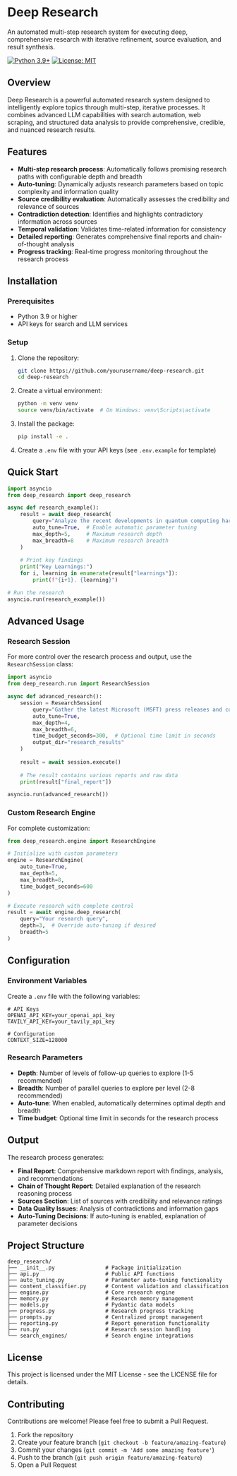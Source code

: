 # Deep Research

An automated multi-step research system for executing deep, comprehensive research with iterative refinement, source evaluation, and result synthesis.

[![Python 3.9+](https://img.shields.io/badge/python-3.9+-blue.svg)](https://www.python.org/downloads/)
[![License: MIT](https://img.shields.io/badge/License-MIT-yellow.svg)](https://opensource.org/licenses/MIT)

## Overview

Deep Research is a powerful automated research system designed to intelligently explore topics through multi-step, iterative processes. It combines advanced LLM capabilities with search automation, web scraping, and structured data analysis to provide comprehensive, credible, and nuanced research results.

## Features

- **Multi-step research process**: Automatically follows promising research paths with configurable depth and breadth
- **Auto-tuning**: Dynamically adjusts research parameters based on topic complexity and information quality
- **Source credibility evaluation**: Automatically assesses the credibility and relevance of sources
- **Contradiction detection**: Identifies and highlights contradictory information across sources
- **Temporal validation**: Validates time-related information for consistency
- **Detailed reporting**: Generates comprehensive final reports and chain-of-thought analysis
- **Progress tracking**: Real-time progress monitoring throughout the research process

## Installation

### Prerequisites

- Python 3.9 or higher
- API keys for search and LLM services

### Setup

1. Clone the repository:
   ```bash
   git clone https://github.com/yourusername/deep-research.git
   cd deep-research
   ```

2. Create a virtual environment:
   ```bash
   python -m venv venv
   source venv/bin/activate  # On Windows: venv\Scripts\activate
   ```

3. Install the package:
   ```bash
   pip install -e .
   ```

4. Create a `.env` file with your API keys (see `.env.example` for template)

## Quick Start

```python
import asyncio
from deep_research import deep_research

async def research_example():
    result = await deep_research(
        query="Analyze the recent developments in quantum computing hardware",
        auto_tune=True,  # Enable automatic parameter tuning
        max_depth=5,     # Maximum research depth
        max_breadth=8    # Maximum research breadth
    )
    
    # Print key findings
    print("Key Learnings:")
    for i, learning in enumerate(result["learnings"]):
        print(f"{i+1}. {learning}")

# Run the research
asyncio.run(research_example())
```

## Advanced Usage

### Research Session

For more control over the research process and output, use the `ResearchSession` class:

```python
import asyncio
from deep_research.run import ResearchSession

async def advanced_research():
    session = ResearchSession(
        query="Gather the latest Microsoft (MSFT) press releases and corporate news",
        auto_tune=True,
        max_depth=4,
        max_breadth=6,
        time_budget_seconds=300,  # Optional time limit in seconds
        output_dir="research_results"
    )
    
    result = await session.execute()
    
    # The result contains various reports and raw data
    print(result["final_report"])

asyncio.run(advanced_research())
```

### Custom Research Engine

For complete customization:

```python
from deep_research.engine import ResearchEngine

# Initialize with custom parameters
engine = ResearchEngine(
    auto_tune=True,
    max_depth=5,
    max_breadth=8,
    time_budget_seconds=600
)

# Execute research with complete control
result = await engine.deep_research(
    query="Your research query",
    depth=3,  # Override auto-tuning if desired
    breadth=5
)
```

## Configuration

### Environment Variables

Create a `.env` file with the following variables:

```
# API Keys
OPENAI_API_KEY=your_openai_api_key
TAVILY_API_KEY=your_tavily_api_key

# Configuration
CONTEXT_SIZE=128000
```

### Research Parameters

- **Depth**: Number of levels of follow-up queries to explore (1-5 recommended)
- **Breadth**: Number of parallel queries to explore per level (2-8 recommended)
- **Auto-tune**: When enabled, automatically determines optimal depth and breadth
- **Time budget**: Optional time limit in seconds for the research process

## Output

The research process generates:

- **Final Report**: Comprehensive markdown report with findings, analysis, and recommendations
- **Chain of Thought Report**: Detailed explanation of the research reasoning process
- **Sources Section**: List of sources with credibility and relevance ratings
- **Data Quality Issues**: Analysis of contradictions and information gaps
- **Auto-Tuning Decisions**: If auto-tuning is enabled, explanation of parameter decisions

## Project Structure

```
deep_research/
├── __init__.py                # Package initialization
├── api.py                     # Public API functions
├── auto_tuning.py             # Parameter auto-tuning functionality
├── content_classifier.py      # Content validation and classification
├── engine.py                  # Core research engine
├── memory.py                  # Research memory management
├── models.py                  # Pydantic data models
├── progress.py                # Research progress tracking
├── prompts.py                 # Centralized prompt management
├── reporting.py               # Report generation functionality
├── run.py                     # Research session handling
└── search_engines/            # Search engine integrations
```

## License

This project is licensed under the MIT License - see the LICENSE file for details.

## Contributing

Contributions are welcome! Please feel free to submit a Pull Request.

1. Fork the repository
2. Create your feature branch (`git checkout -b feature/amazing-feature`)
3. Commit your changes (`git commit -m 'Add some amazing feature'`)
4. Push to the branch (`git push origin feature/amazing-feature`)
5. Open a Pull Request